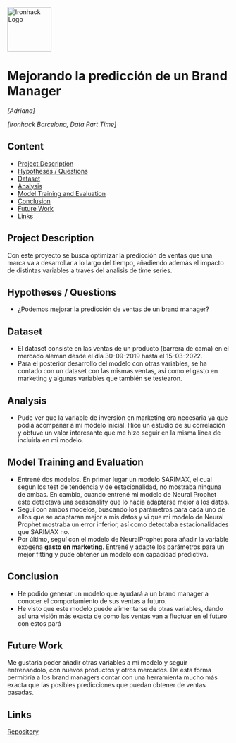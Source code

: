 <img src="https://bit.ly/2VnXWr2" alt="Ironhack Logo" width="100"/>

# Mejorando la predicción de un Brand Manager
*[Adriana]*

*[Ironhack Barcelona, Data Part Time]*

## Content
- [Project Description](#project-description)
- [Hypotheses / Questions](#hypotheses-questions)
- [Dataset](#dataset)
- [Analysis](#analysis)
- [Model Training and Evaluation](#model-training-and-evaluation)
- [Conclusion](#conclusion)
- [Future Work](#future-work)
- [Links](#links)

## Project Description
Con este proyecto se busca optimizar la predicción de ventas que una marca va a desarrollar a lo largo del tiempo, añadiendo además el impacto de distintas variables a través del analisis de time series.

## Hypotheses / Questions
* ¿Podemos mejorar la predicción de ventas de un brand manager?

## Dataset
* El dataset consiste en las ventas de un producto (barrera de cama) en el mercado aleman desde el día 30-09-2019 hasta el 15-03-2022.
* Para el posterior desarrollo del modelo con otras variables, se ha contado con un dataset con las mismas ventas, así como el gasto en marketing y algunas variables que también se testearon. 

## Analysis
* Pude ver que la variable de inversión en marketing era necesaria ya que podía acompañar a mi modelo inicial. Hice un estudio de su correlación y obtuve un valor interesante que me hizo seguir en la misma linea de incluirla en mi modelo. 

## Model Training and Evaluation
* Entrené dos modelos. En primer lugar un modelo SARIMAX, el cual segun los test de tendencia y de estacionalidad, no mostraba ninguna de ambas. En cambio, cuando entrené mi modelo de Neural Prophet este detectava una seasonality que lo hacia adaptarse mejor a los datos. 
* Seguí con ambos modelos, buscando los parámetros para cada uno de ellos que se adaptaran mejor a mis datos y vi que mi modelo de Neural Prophet mostraba un error inferior, así como detectaba estacionalidades que SARIMAX no. 
* Por último, seguí con el modelo de NeuralProphet para añadir la variable exogena **gasto en marketing**. Entrené y adapte los parámetros para un mejor fitting y pude obtener un modelo con capacidad predictiva. 

## Conclusion
* He podido generar un modelo que ayudará a un brand manager a conocer el comportamiento de sus ventas a futuro. 
* He visto que este modelo puede alimentarse de otras variables, dando así una visión más exacta de como las ventas van a fluctuar en el futuro con estos pará

## Future Work
Me gustaría poder añadir otras variables a mi modelo y seguir entrenandolo, con nuevos productos y otros mercados. De esta forma permitiría a los brand managers contar con una herramienta mucho más exacta que las posibles predicciones que puedan obtener de ventas pasadas.


## Links

[Repository](https://github.com/11Adrianaa/Final_Project)  